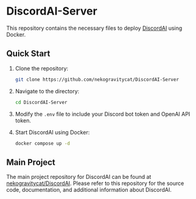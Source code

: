 # DiscordAI-Server

This repository contains the necessary files to deploy [DiscordAI](https://github.com/nekogravitycat/DiscordAI) using Docker.

## Quick Start

1. Clone the repository:
    ```bash
    git clone https://github.com/nekogravitycat/DiscordAI-Server
    ```

2. Navigate to the directory:
    ```bash
    cd DiscordAI-Server
    ```

3. Modify the `.env` file to include your Discord bot token and OpenAI API token.

4. Start DiscordAI using Docker:
    ```bash
    docker compose up -d
    ```

## Main Project

The main project repository for DiscordAI can be found at [nekogravitycat/DiscordAI](https://github.com/nekogravitycat/DiscordAI). Please refer to this repository for the source code, documentation, and additional information about DiscordAI.
